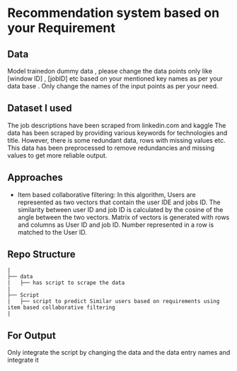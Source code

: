 # Recommendation system based on your Requirement

## Data
Model trainedon dummy data , please change the data points only like [window ID] , [jobID] etc based on your mentioned key names as per your data base . Only change the names of the input points as per your need.

## Dataset I used
The job descriptions have been scraped from linkedin.com and kaggle 
The data has been scraped by providing various keywords for technologies and title. However, there is some redundant data, rows with missing values etc.
This data has been preprocessed to remove redundancies and missing values to get more reliable output.

## Approaches
* Item based collaborative filtering:
In this algorithm, Users are represented as two vectors that contain the user IDE and jobs ID. The similarity between user ID and job ID is calculated by the cosine of the angle between the two vectors. Matrix of vectors is generated with rows and columns as User ID and job ID. Number represented in a row is matched to the User ID.
## Repo Structure
```
|
├── data
|   ├── has script to scrape the data
|
├── Script
|   ├── script to predict Similar users based on requirements using item based collaborative filtering
|
```
## For Output
Only integrate the script by changing the data and the data entry names and integrate it 

